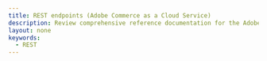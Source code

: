 ```yaml
---
title: REST endpoints (Adobe Commerce as a Cloud Service)
description: Review comprehensive reference documentation for the Adobe Commerce as a Cloud Service REST API schema.
layout: none
keywords:
  - REST
--- 
```


<RedoclyAPIBlock src="/commerce/webapi/saas-schema.json" sortOperationsAlphabetically sortTagsAlphabetically />
